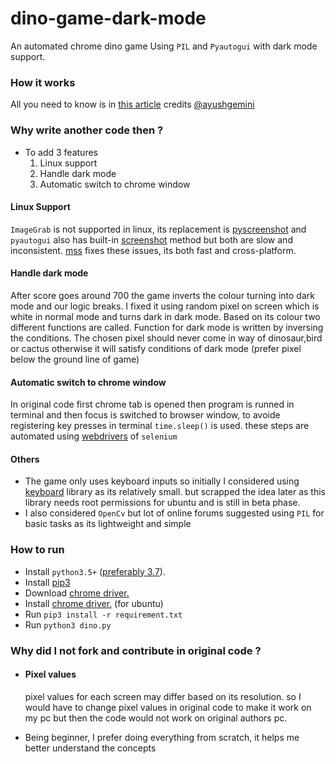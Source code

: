 # dino-game-dark-mode
An automated chrome dino game Using ```PIL``` and ```Pyautogui``` with dark mode support.

### How it works
All you need to know is in [this article](https://medium.com/analytics-vidhya/automate-chrome-dino-game-using-python-pyautogui-and-pil-eeb839005ccf) credits [@ayushgemini](https://github.com/ayushgemini)

### Why write another code then ?
* To add 3 features
  1. Linux support
  2. Handle dark mode 
  3. Automatic switch to chrome window 

#### Linux Support 
```ImageGrab``` is not supported in linux, its replacement is [pyscreenshot](https://pypi.org/project/pyscreenshot/) and ```pyautogui``` also has built-in [screenshot](https://pyautogui.readthedocs.io/en/latest/screenshot.html) method but both are slow and inconsistent.
[mss](https://python-mss.readthedocs.io/examples.html#pil) fixes these issues, its both fast and cross-platform.

#### Handle dark mode 
After score goes around 700 the game inverts the colour turning into dark mode and our logic breaks. 
I fixed it using random pixel on screen which is white in normal mode and turns dark in dark mode. 
Based on its colour two different functions are called. Function for dark mode is written by inversing the conditions.
The chosen pixel should never come in way of dinosaur,bird or cactus otherwise it will satisfy conditions of dark mode (prefer pixel below the ground line of game)

#### Automatic switch to chrome window
In original code first chrome tab is opened then program is runned in terminal and then focus is switched to browser window, to avoide registering key presses in terminal ```time.sleep()``` is used.
these steps are automated using [webdrivers](https://www.selenium.dev/documentation/en/) of ```selenium``` 

#### Others
* The game only uses keyboard inputs so initially I considered using [keyboard](https://pypi.org/project/keyboard/) library as its relatively small. 
but scrapped the idea later as this library needs root permissions for ubuntu and is still in beta phase.
* I also considered ```OpenCv``` but lot of online forums suggested using ```PIL``` for basic tasks as its lightweight and simple

### How to run 
+ Install ```python3.5+``` ([preferably 3.7](https://linuxize.com/post/how-to-install-python-3-7-on-ubuntu-18-04/)). 
+ Install [pip3](https://stackoverflow.com/questions/37954008/proper-way-to-install-pip-on-ubuntu) 
+ Download [chrome driver.](https://sites.google.com/a/chromium.org/chromedriver/downloads) 
+ Install [chrome driver.](https://christopher.su/2015/selenium-chromedriver-ubuntu/
) (for ubuntu)
+ Run ``` pip3 install -r requirement.txt ```
+ Run ``` python3 dino.py ```

### Why did I not fork and contribute in original code ?
+ #### Pixel values 
  pixel values for each screen may differ based on its resolution. so I would have to change pixel values in original code to make it work on my pc but then the code would not work on original authors pc.

+ Being beginner, I prefer doing everything from scratch, it helps me better understand the concepts
